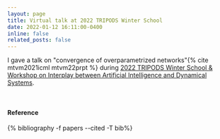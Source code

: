 ```yaml
---
layout: page
title: Virtual talk at 2022 TRIPODS Winter School
date: 2022-01-12 16:11:00-0400
inline: false
related_posts: false
---
```


<!-- _news/Jan22.md -->
<div class="publications">

I gave a talk on "convergence of overparametrized networks"{% cite mtvm2021icml mtvm22prpt %} during <a href="https://www.minds.jhu.edu/2022-tripods-winter-school-workshop-on-interplay-between-machine-learning-and-dynamical-systems/">2022 TRIPODS Winter School & Workshop on Interplay between Artificial Intelligence and Dynamical Systems</a>.

 <br>
  <h4>Reference</h4>
  {% bibliography -f papers --cited -T bib%}
  
</div>
